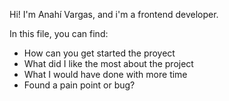 Hi! I'm Anahí Vargas, and i'm a frontend developer.

In this file, you can find:
* How can you get started the proyect
* What did I like the most about the project
* What I would have done with more time
* Found a pain point or bug?

